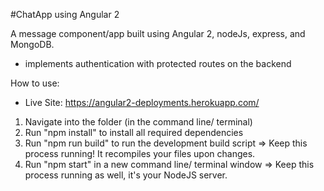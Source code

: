 #ChatApp using Angular 2

A message component/app built using Angular 2, nodeJs, express, and MongoDB.
* implements authentication with protected routes on the backend

How to use:
* Live Site: https://angular2-deployments.herokuapp.com/
1. Navigate into the folder (in the command line/ terminal)
2. Run "npm install" to install all required dependencies
3. Run "npm run build" to run the development build script => Keep this process running! It recompiles your files upon changes.
4. Run "npm start" in a new command line/ terminal window => Keep this process running as well, it's your NodeJS server. 
